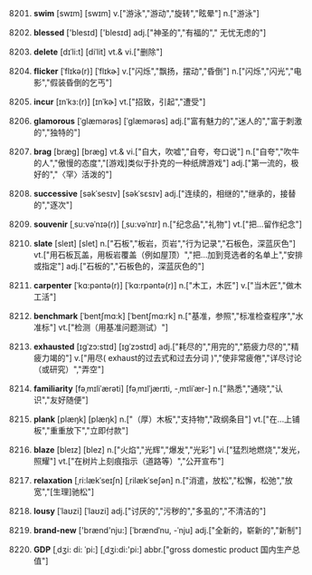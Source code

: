 8201. **swim**
[swɪm]  [swɪm]
v.["游泳","游动","旋转","眩晕"]  n.["游泳"]  

8202. **blessed**
['blesɪd]  ['blesɪd]
adj.["神圣的","有福的"," 无忧无虑的"]  

8203. **delete**
[dɪˈli:t]  [diˈlit]
vt.& vi.["删除"]  

8204. **flicker**
[ˈflɪkə(r)]  [ˈflɪkɚ]
v.["闪烁","飘扬，摆动","昏倒"]  n.["闪烁","闪光","电影","假装昏倒的乞丐"]  

8205. **incur**
[ɪnˈkɜ:(r)]  [ɪnˈkɚ]
vt.["招致，引起","遭受"]  

8206. **glamorous**
[ˈglæmərəs]  [ˈɡlæmərəs]
adj.["富有魅力的","迷人的","富于刺激的","独特的"]  

8207. **brag**
[bræg]  [bræɡ]
vt.& vi.["自大，吹嘘","自夸，夸口说"]  n.["自夸","吹牛的人","傲慢的态度","[游戏]类似于扑克的一种纸牌游戏"]  adj.["第一流的，极好的","〈罕〉活泼的"]  

8208. **successive**
[səkˈsesɪv]  [səkˈsɛsɪv]
adj.["连续的，相继的","继承的，接替的","逐次"]  

8209. **souvenir**
[ˌsu:vəˈnɪə(r)]  [ˌsu:vəˈnɪr]
n.["纪念品","礼物"]  vt.["把…留作纪念"]  

8210. **slate**
[sleɪt]  [slet]
n.["石板","板岩，页岩","行为记录","石板色，深蓝灰色"]  vt.["用石板瓦盖，用板岩覆盖（例如屋顶）","把…加到竞选者的名单上","安排或指定"]  adj.["石板的","石板色的，深蓝灰色的"]  

8211. **carpenter**
[ˈkɑ:pəntə(r)]  [ˈkɑ:rpəntə(r)]
n.["木工，木匠"]  v.["当木匠","做木工活"]  

8212. **benchmark**
[ˈbentʃmɑ:k]  [ˈbentʃmɑ:rk]
n.["基准，参照","标准检查程序","水准标"]  vt.["检测（用基准问题测试）"]  

8213. **exhausted**
[ɪgˈzɔ:stɪd]  [ɪɡˈzɔstɪd]
adj.["耗尽的","用完的","筋疲力尽的","精疲力竭的"]  v.["用尽( exhaust的过去式和过去分词 )","使非常疲倦","详尽讨论（或研究）","弄空"]  

8214. **familiarity**
[fəˌmɪliˈærəti]  [fəˌmɪlˈjærɪti, -ˌmɪliˈær-]
n.["熟悉","通晓","认识","友好随便"]  

8215. **plank**
[plæŋk]  [plæŋk]
n.["（厚）木板","支持物","政纲条目"]  vt.["在…上铺板","重重放下","立即付款"]  

8216. **blaze**
[bleɪz]  [blez]
n.["火焰","光辉","爆发","光彩"]  vi.["猛烈地燃烧","发光，照耀"]  vt.["在树片上刻痕指示（道路等）","公开宣布"]  

8217. **relaxation**
[ˌri:lækˈseɪʃn]  [ˌrilækˈseʃən]
n.["消遣，放松","松懈，松弛","放宽","[生理]驰松"]  

8218. **lousy**
[ˈlaʊzi]  [ˈlaʊzi]
adj.["讨厌的","污秽的","多虱的","不清洁的"]  

8219. **brand-new**
['brænd'nju:]  [ˈbrændˈnu, -ˈnju]
adj.["全新的，崭新的","新制"]  

8220. **GDP**
[ˌdʒi: di: ˈpi:]  [ˌdʒi:di:'pi:]
abbr.["gross domestic product 国内生产总值"]  

